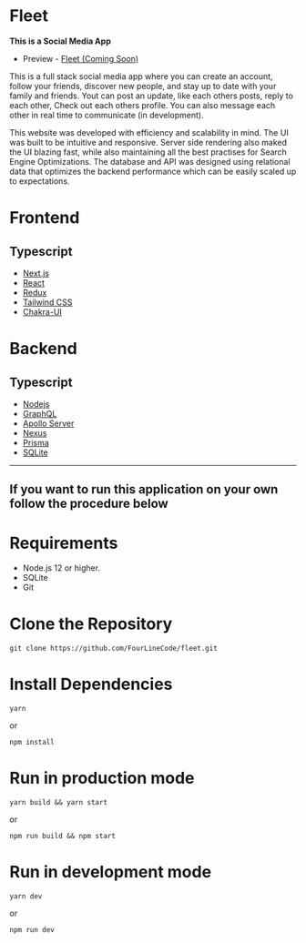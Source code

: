 # Fleet

**This is a Social Media App**

-   Preview - [Fleet (Coming Soon)](#)

This is a full stack social media app where you can create an account, follow your friends, discover new people,
and stay up to date with your family and friends. Yout can post an update, like each others posts, reply to each other,
Check out each others profile. You can also message each other in real time to communicate (in development).

This website was developed with efficiency and scalability in mind. The UI was built to be intuitive and responsive.
Server side rendering also maked the UI blazing fast, while also maintaining all the best practises for Search Engine Optimizations.
The database and API was designed using relational data that optimizes the backend performance which can be easily scaled up to expectations.

# Frontend

## Typescript

-   [Next.js](https://nextjs.org/)
-   [React](https://reactjs.org)
-   [Redux](https://redux.js.org)
-   [Tailwind CSS](https://tailwindcss.com/)
-   [Chakra-UI](https://chakra-ui.com/)

# Backend

## Typescript

-   [Nodejs](https://nodejs.org/en/)
-   [GraphQL](https://graphql.org/)
-   [Apollo Server](https://www.apollographql.com/docs/apollo-server/api/apollo-server/)
-   [Nexus](https://nexusjs.org/)
-   [Prisma](https://www.prisma.io/)
-   [SQLite](https://www.sqlite.org/index.html)

---

## If you want to run this application on your own follow the procedure below

# Requirements

-   Node.js 12 or higher.
-   SQLite
-   Git

# Clone the Repository

```
git clone https://github.com/FourLineCode/fleet.git
```

# Install Dependencies

```
yarn
```

or

```
npm install
```

# Run in production mode

```
yarn build && yarn start
```

or

```
npm run build && npm start
```

# Run in development mode

```
yarn dev
```

or

```
npm run dev
```
